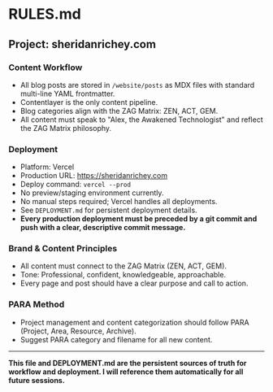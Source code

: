 # RULES.md

## Project: sheridanrichey.com

### Content Workflow
- All blog posts are stored in `/website/posts` as MDX files with standard multi-line YAML frontmatter.
- Contentlayer is the only content pipeline.
- Blog categories align with the ZAG Matrix: ZEN, ACT, GEM.
- All content must speak to "Alex, the Awakened Technologist" and reflect the ZAG Matrix philosophy.

### Deployment
- Platform: Vercel
- Production URL: https://sheridanrichey.com
- Deploy command: `vercel --prod`
- No preview/staging environment currently.
- No manual steps required; Vercel handles all deployments.
- See `DEPLOYMENT.md` for persistent deployment details.
- **Every production deployment must be preceded by a git commit and push with a clear, descriptive commit message.**

### Brand & Content Principles
- All content must connect to the ZAG Matrix (ZEN, ACT, GEM).
- Tone: Professional, confident, knowledgeable, approachable.
- Every page and post should have a clear purpose and call to action.

### PARA Method
- Project management and content categorization should follow PARA (Project, Area, Resource, Archive).
- Suggest PARA category and filename for all new content.

---
**This file and DEPLOYMENT.md are the persistent sources of truth for workflow and deployment. I will reference them automatically for all future sessions.** 
